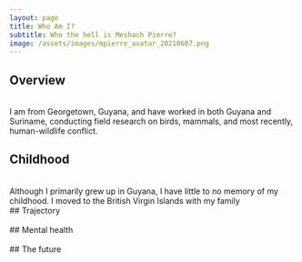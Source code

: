 ```yaml
---
layout: page
title: Who Am I?
subtitle: Who the hell is Meshach Pierre?
image: /assets/images/mpierre_avatar_20210607.png
---
```


## Overview
<br>
I am from Georgetown, Guyana, and have worked in both Guyana and Suriname, conducting field research on birds, mammals, and most recently, human-wildlife conflict. 
<br>

## Childhood
<br>
Although I primarily grew up in Guyana, I have little to no memory of my childhood. I moved to the British Virgin Islands with my family 
<br>
## Trajectory
<br>

<br>
## Mental health
<br>

<br>
## The future
<br>

<br>
